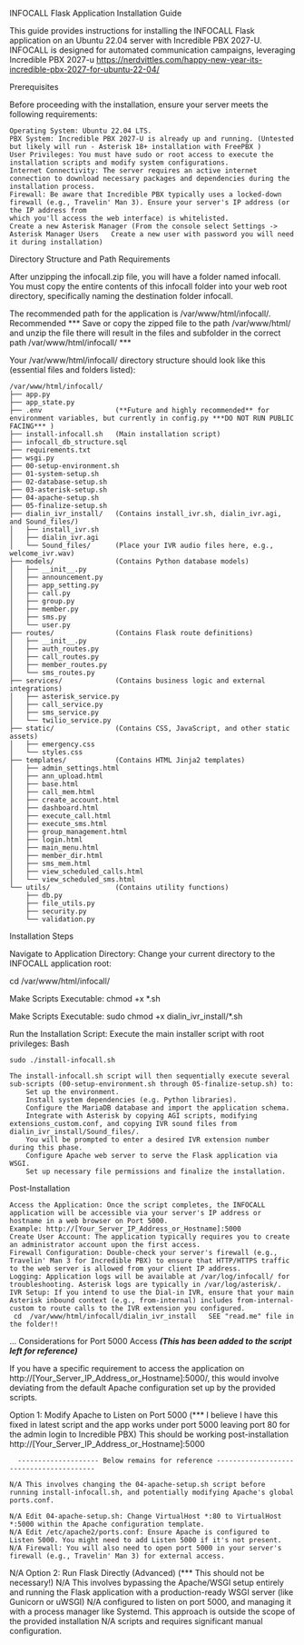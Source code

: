 ﻿INFOCALL Flask Application Installation Guide 


This guide provides instructions for installing the INFOCALL Flask application on an Ubuntu 22.04 server with Incredible PBX 2027-U. INFOCALL is designed for automated communication campaigns,
leveraging Incredible PBX 2027-u  https://nerdvittles.com/happy-new-year-its-incredible-pbx-2027-for-ubuntu-22-04/

Prerequisites

Before proceeding with the installation, ensure your server meets the following requirements:

    Operating System: Ubuntu 22.04 LTS.
    PBX System: Incredible PBX 2027-U is already up and running. (Untested but likely will run - Asterisk 18+ installation with FreePBX )
    User Privileges: You must have sudo or root access to execute the installation scripts and modify system configurations.
    Internet Connectivity: The server requires an active internet connection to download necessary packages and dependencies during the installation process.
    Firewall: Be aware that Incredible PBX typically uses a locked-down firewall (e.g., Travelin' Man 3). Ensure your server's IP address (or the IP address from
    which you'll access the web interface) is whitelisted.
    Create a new Asterisk Manager (From the console select Settings -> Asterisk Manager Users   Create a new user with password you will need it during installation)

Directory Structure and Path Requirements

After unzipping the infocall.zip file, you will have a folder named infocall. You must copy the entire contents of this infocall folder into your web root directory,
specifically naming the destination folder infocall.

The recommended path for the application is /var/www/html/infocall/.
Recommended *** Save or copy the zipped file to the path /var/www/html/ and unzip the file there will result in the files and subfolder in the correct path /var/www/html/infocall/   ***

Your /var/www/html/infocall/ directory structure should look like this (essential files and folders listed):  

    /var/www/html/infocall/                                                                                                                                                   
    ├── app.py
    ├── app_state.py
    ├── .env                  (**Future and highly recommended** for environment variables, but currently in config.py ***DO NOT RUN PUBLIC FACING*** )
    ├── install-infocall.sh   (Main installation script)
    ├── infocall_db_structure.sql
    ├── requirements.txt
    ├── wsgi.py
    ├── 00-setup-environment.sh
    ├── 01-system-setup.sh
    ├── 02-database-setup.sh
    ├── 03-asterisk-setup.sh
    ├── 04-apache-setup.sh
    ├── 05-finalize-setup.sh
    ├── dialin_ivr_install/   (Contains install_ivr.sh, dialin_ivr.agi, and Sound_files/)
    │   ├── install_ivr.sh
    │   ├── dialin_ivr.agi
    │   └── Sound_files/      (Place your IVR audio files here, e.g., welcome_ivr.wav)
    ├── models/               (Contains Python database models)
    │   ├── __init__.py
    │   ├── announcement.py
    │   ├── app_setting.py
    │   ├── call.py
    │   ├── group.py
    │   ├── member.py
    │   ├── sms.py
    │   └── user.py
    ├── routes/               (Contains Flask route definitions)
    │   ├── __init__.py
    │   ├── auth_routes.py
    │   ├── call_routes.py
    │   ├── member_routes.py
    │   └── sms_routes.py
    ├── services/             (Contains business logic and external integrations)
    │   ├── asterisk_service.py
    │   ├── call_service.py
    │   ├── sms_service.py
    │   └── twilio_service.py
    ├── static/               (Contains CSS, JavaScript, and other static assets)
    │   ├── emergency.css
    │   └── styles.css
    ├── templates/            (Contains HTML Jinja2 templates)
    │   ├── admin_settings.html
    │   ├── ann_upload.html
    │   ├── base.html
    │   ├── call_mem.html
    │   ├── create_account.html
    │   ├── dashboard.html
    │   ├── execute_call.html
    │   ├── execute_sms.html
    │   ├── group_management.html
    │   ├── login.html
    │   ├── main_menu.html
    │   ├── member_dir.html
    │   ├── sms_mem.html
    │   ├── view_scheduled_calls.html
    │   └── view_scheduled_sms.html
    └── utils/                (Contains utility functions)
        ├── db.py
        ├── file_utils.py
        ├── security.py
        └── validation.py                                                                                                                                                    

Installation Steps
    
Navigate to Application Directory:
Change your current directory to the INFOCALL application root:

cd /var/www/html/infocall/

Make Scripts Executable:
chmod +x *.sh

Make Scripts Executable:
sudo chmod +x dialin_ivr_install/*.sh

Run the Installation Script:
Execute the main installer script with root privileges:
Bash

    sudo ./install-infocall.sh

    The install-infocall.sh script will then sequentially execute several sub-scripts (00-setup-environment.sh through 05-finalize-setup.sh) to:
        Set up the environment.
        Install system dependencies (e.g. Python libraries).
        Configure the MariaDB database and import the application schema.
        Integrate with Asterisk by copying AGI scripts, modifying extensions_custom.conf, and copying IVR sound files from dialin_ivr_install/Sound_files/.
        You will be prompted to enter a desired IVR extension number during this phase.
        Configure Apache web server to serve the Flask application via WSGI.
        Set up necessary file permissions and finalize the installation.

Post-Installation

    Access the Application: Once the script completes, the INFOCALL application will be accessible via your server's IP address or hostname in a web browser on Port 5000.
    Example: http://[Your_Server_IP_Address_or_Hostname]:5000
    Create User Account: The application typically requires you to create an administrator account upon the first access.
    Firewall Configuration: Double-check your server's firewall (e.g., Travelin' Man 3 for Incredible PBX) to ensure that HTTP/HTTPS traffic to the web server is allowed from your client IP address.
    Logging: Application logs will be available at /var/log/infocall/ for troubleshooting. Asterisk logs are typically in /var/log/asterisk/.
    IVR Setup: If you intend to use the Dial-in IVR, ensure that your main Asterisk inbound context (e.g., from-internal) includes from-internal-custom to route calls to the IVR extension you configured.
     cd  /var/www/html/infocall/dialin_ivr_install   SEE "read.me" file in the folder!! 
...
Considerations for Port 5000 Access ***(This has been added to the script left for reference)***

If you have a specific requirement to access the application on http://[Your_Server_IP_Address_or_Hostname]:5000/, this would involve deviating from the default Apache configuration set up by the provided scripts.

Option 1: Modify Apache to Listen on Port 5000 (*** I believe I have this fixed in latest script and the app works under port 5000 leaving port 80 for the admin login to Incredible PBX)
          This should be working post-installation http://[Your_Server_IP_Address_or_Hostname]:5000
          

      -------------------- Below remains for reference ----------------------------------------
          
    N/A This involves changing the 04-apache-setup.sh script before running install-infocall.sh, and potentially modifying Apache's global ports.conf.

    N/A Edit 04-apache-setup.sh: Change VirtualHost *:80 to VirtualHost *:5000 within the Apache configuration template.
    N/A Edit /etc/apache2/ports.conf: Ensure Apache is configured to Listen 5000. You might need to add Listen 5000 if it's not present.
    N/A Firewall: You will also need to open port 5000 in your server's firewall (e.g., Travelin' Man 3) for external access.

N/A Option 2: Run Flask Directly (Advanced) (*** This should not be necessary!) 
N/A This involves bypassing the Apache/WSGI setup entirely and running the Flask application with a production-ready WSGI server (like Gunicorn or uWSGI)
N/A configured to listen on port 5000, and managing it with a process manager like Systemd. This approach is outside the scope of the provided installation
N/A scripts and requires significant manual configuration.
